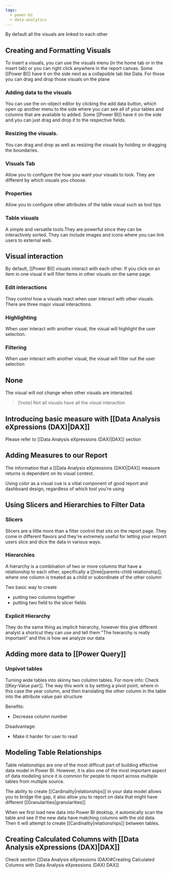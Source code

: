 ```yaml
---
tags:
  - power-bi
  - data-analytics
---
```

By default all the visuals are linked to each other
## Creating and Formatting Visuals
To insert a visuals, you can use the visuals menu (in the home tab or in the insert tab) or you can right click anywhere in the report canvas. Some [[Power  BI]] have it on the side next as a collapsible tab like Data. For those you can drag and drop those visuals on the plane

### Adding data to the visuals 
You can use the on-object editor by clicking the add data button, which open up another menu to the side where you can see all of your tables and columns that are avaliable to added. Some [[Power  BI]] have it on the side and you can just drag and drop it to the respective fields.

### Resizing the visuals. 
You can drag and drop as well as resizing the visuals by holding or dragging the boundaries.

### Visuals Tab
Allow you to configure the how you want your visuals to look. They are different by which visuals you choose. 

### Properties
Allow you to configure other attributes of the table visual such as tool tips 

### Table visuals 
A simple and versatile tools.They are powerful since they can be interactively sorted. They can include images and icons where you can link users to external web.


## Visual interaction
By default, [[Power  BI]] visuals interact with each other. If you click on an item in one visual it will filter items in other visuals on the same page. 

### Edit interactions 
They control how a visuals react when user interact with other visuals. There are three major visual interactions.

### Highlighting
When user interact with another visual, the visual will highlight the user selection. 

### Filtering
When user interact with another visual, the visual will filter out the user selection

## None
The visual will not change when other visuals are interacted.

> [!note] Not all visuals have all the visual interaction 


## Introducing basic measure with [[Data Analysis eXpressions (DAX)|DAX]]
Please refer to [[Data Analysis eXpressions (DAX)|DAX]] section

## Adding Measures to our Report
The information that a [[Data Analysis eXpressions (DAX)|DAX]] measure returns is dependent on its visual context.

Using color as a visual cue is a vitial component of good report and dashboard design, regardless of which tool you're using

## Using Slicers and Hierarchies to Filter Data
### Slicers
Slicers are a little more than a filter control that sits on the report page. They come in different flavors and they're extremely useful for letting your rerport users slice and dice the data in various ways.

### Hierarchies
A hierarchy is a combination of two or more columns that have a relationship to each other, specifically a [[tree|parents-child relationship]], where one column is treated as a child or subordinate of the other column

Two basic way to create 
- putting two columns together
- putting two field to the slicer fields

### Explicit Hierarchy
They do the same thing as implicit hierarchy, however this give different analyst a shortcut they can use and tell them "The hierarchy is really important" and this is how we analyze our data

## Adding more data to [[Power Query]]

### Unpivot tables
Turning wide tables into skinny two colulmn tables. For more info: Check [[Key-Value pair]]. The way this work is by setting a pivot point, where in this case the year column, and then translating the other column in the table into the attribute value pair structure

Benefits:
- Decrease column number

Disadvantage:
- Make it harder for user to read

## Modeling Table Relationships
Table relationships are one of the most difficult part of building effective data model in Power BI. However, it is also one of the most important aspect of data modeling since it is common for people to report across multiple tables from multiple source.

The ability to create [[Cardinality|relationships]] in your data model allows you to bridge the gap, it also allow you to report on data that might have different [[Granularities|granularities]] 

When we first load new data into Power BI desktop, it automically scan the table and see if the new data have matching columns with the old data. Then it will attempt to create [[Cardinality|relationships]] between tables.

## Creating Calculated Columns with [[Data Analysis eXpressions (DAX)|DAX]]
Check section [[Data Analysis eXpressions (DAX)#Creating Calculated Columns with Data Analysis eXpressions (DAX) DAX]] 